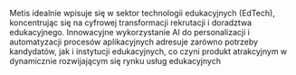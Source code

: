 Metis idealnie wpisuje się w sektor technologii edukacyjnych (EdTech), koncentrując
się na cyfrowej transformacji rekrutacji i doradztwa edukacyjnego. Innowacyjne
wykorzystanie AI do personalizacji i automatyzacji procesów aplikacyjnych adresuje
zarówno potrzeby kandydatów, jak i instytucji edukacyjnych, co czyni produkt
atrakcyjnym w dynamicznie rozwijającym się rynku usług edukacyjnych
